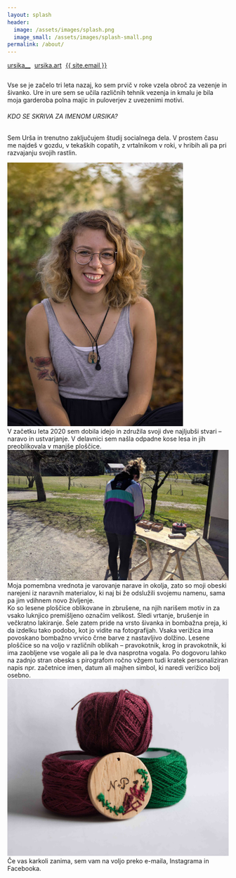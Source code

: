 ```yaml
---
layout: splash
header:
  image: /assets/images/splash.png
  image_small: /assets/images/splash-small.png
permalink: /about/
---
```


<div class="text-center">
  <div style="margin-bottom: 2em;">
    <i class="fab fa-fw fa-instagram"></i> <a href="https://www.instagram.com/ursika__" style="margin-right: 1%;" target="_blank">ursika__</a>
    <i class="fab fa-fw fa-facebook"></i> <a href="https://www.facebook.com/ursika.art" style="margin-right: 1%;" target="_blank">ursika.art</a>
    <i class="far fa-fw fa-envelope"></i> <a href="mailto:{{ site.email }}">{{ site.email }}</a>
  </div>

  <div class="text-div-top-about-page">
  Vse se je začelo tri leta nazaj, ko sem prvič v roke vzela obroč za vezenje in šivanko. Ure in ure sem se učila različnih tehnik vezenja in kmalu je bila moja garderoba polna majic in puloverjev z uvezenimi motivi.
  </div>

  <div class="text-div-top-about-page text-div-bottom-about-page">
  <h6>
  KDO SE SKRIVA ZA IMENOM URSIKA?
  </h6>

  Sem Urša in trenutno zaključujem študij socialnega dela. V prostem času me najdeš v gozdu, v tekaških copatih, z vrtalnikom v roki, v hribih ali pa pri razvajanju svojih rastlin.
  </div>

  <div class="align-center image-max-width-about-page"><img src="/assets/images/ursa-0.jpg" alt="Urša"></div>

  <div class="text-div-top-about-page text-div-bottom-about-page">
  V začetku leta 2020 sem dobila idejo in združila svoji dve najljubši stvari – naravo in ustvarjanje. V delavnici sem našla odpadne kose lesa in jih preoblikovala v manjše ploščice.
  </div>

  <div class="align-center image-max-width-about-page"><img src="/assets/images/ursa-1.jpg" alt="Urša"></div>

  <div class="text-div-top-about-page">
  Moja pomembna vrednota je varovanje narave in okolja, zato so moji obeski narejeni iz naravnih materialov, ki naj bi že odslužili svojemu namenu, sama pa jim vdihnem novo življenje.
  </div>

  <div class="text-div-top-about-page text-div-bottom-about-page">
  Ko so lesene ploščice oblikovane in zbrušene, na njih narišem motiv in za vsako luknjico premišljeno označim velikost. Sledi vrtanje, brušenje in večkratno lakiranje. Šele zatem pride na vrsto šivanka in bombažna preja, ki da izdelku tako podobo, kot jo vidite na fotografijah. Vsaka verižica ima povoskano bombažno vrvico črne barve z nastavljivo dolžino.
  Lesene ploščice so na voljo v različnih oblikah – pravokotnik, krog in pravokotnik, ki ima zaobljene vse vogale ali pa le dva nasprotna vogala.
  Po dogovoru lahko na zadnjo stran obeska s pirografom ročno vžgem tudi kratek personaliziran napis npr. začetnice imen, datum ali majhen simbol, ki naredi verižico bolj osebno.
  </div>

  <div class="align-center image-max-width-about-page"><img src="/assets/images/les-zacetnice.jpg" alt="Urša"></div>
 
  <div class="text-div-top-about-page">
  Če vas karkoli zanima, sem vam na voljo preko e-maila, Instagrama in Facebooka.
  </div>
</div>